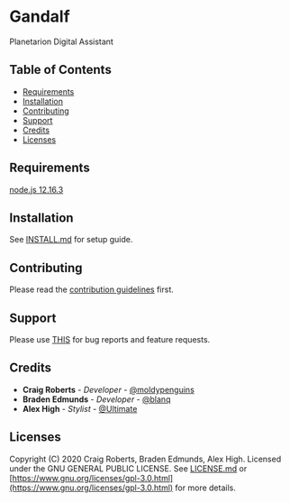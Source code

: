 # Gandalf
Planetarion Digital Assistant


## Table of Contents
* [Requirements](#requirements)
* [Installation](#installation)
* [Contributing](#contributing)
* [Support](#support)
* [Credits](#credits)
* [Licenses](#licenses)

## Requirements
[node.js 12.16.3](https://nodejs.org/)


## Installation
See [INSTALL.md](INSTALL.md) for setup guide.


## Contributing
Please read the [contribution guidelines](CONTRIBUTING.md) first.


## Support
Please use [THIS]() for bug reports and feature requests.


## Credits
* **Craig Roberts** - *Developer* - [@moldypenguins](https://t.me/moldypenguins)
* **Braden Edmunds** - *Developer* - [@blanq](https://t.me/blanq4)
* **Alex High** - *Stylist* - [@Ultimate](https://t.me/UltimateNewbie)


## Licenses
Copyright (C) 2020 Craig Roberts, Braden Edmunds, Alex High.
Licensed under the GNU GENERAL PUBLIC LICENSE. See [LICENSE.md](LICENSE.md) or [https://www.gnu.org/licenses/gpl-3.0.html](https://www.gnu.org/licenses/gpl-3.0.html) for more details.

